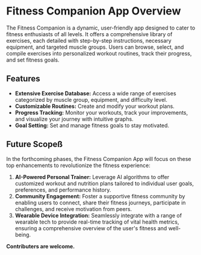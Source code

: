 # Fitness Companion App Overview

The Fitness Companion is a dynamic, user-friendly app designed to cater to fitness enthusiasts of all levels. It offers a comprehensive library of exercises, each detailed with step-by-step instructions, necessary equipment, and targeted muscle groups. Users can browse, select, and compile exercises into personalized workout routines, track their progress, and set fitness goals.

## Features
- **Extensive Exercise Database:** Access a wide range of exercises categorized by muscle group, equipment, and difficulty level.
- **Customizable Routines:** Create and modify your workout plans.
- **Progress Tracking:** Monitor your workouts, track your improvements, and visualize your journey with intuitive graphs.
- **Goal Setting:** Set and manage fitness goals to stay motivated.

## Future Scopeß

In the forthcoming phases, the Fitness Companion App will focus on these top enhancements to revolutionize the fitness experience:

1. **AI-Powered Personal Trainer:** Leverage AI algorithms to offer customized workout and nutrition plans tailored to individual user goals, preferences, and performance history.
2. **Community Engagement:** Foster a supportive fitness community by enabling users to connect, share their fitness journeys, participate in challenges, and receive motivation from peers.
3. **Wearable Device Integration:** Seamlessly integrate with a range of wearable tech to provide real-time tracking of vital health metrics, ensuring a comprehensive overview of the user's fitness and well-being.


**Contributers are welcome.**